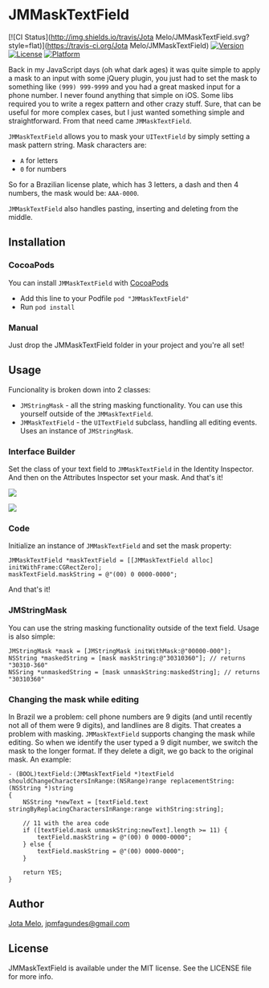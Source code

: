 # JMMaskTextField

[![CI Status](http://img.shields.io/travis/Jota Melo/JMMaskTextField.svg?style=flat)](https://travis-ci.org/Jota Melo/JMMaskTextField)
[![Version](https://img.shields.io/cocoapods/v/JMMaskTextField.svg?style=flat)](http://cocoapods.org/pods/JMMaskTextField)
[![License](https://img.shields.io/cocoapods/l/JMMaskTextField.svg?style=flat)](http://cocoapods.org/pods/JMMaskTextField)
[![Platform](https://img.shields.io/cocoapods/p/JMMaskTextField.svg?style=flat)](http://cocoapods.org/pods/JMMaskTextField)


Back in my JavaScript days (oh what dark ages) it was quite simple to apply a mask to an input with some jQuery plugin, you just had to set the mask to something like ```(999) 999-9999``` and you had a great masked input for a phone number.
I never found anything that simple on iOS. Some libs required you to write a regex pattern and other crazy stuff. Sure, that can be useful for more complex cases, but I just wanted something simple and straightforward. From that need came ```JMMaskTextField```.

```JMMaskTextField``` allows you to mask your ```UITextField``` by simply setting a mask pattern string. Mask characters are:
* `A` for letters
* `0` for numbers

So for a Brazilian license plate, which has 3 letters, a dash and then 4 numbers, the mask would be: ```AAA-0000```.

```JMMaskTextField``` also handles pasting, inserting and deleting from the middle.

## Installation

### CocoaPods

You can install ```JMMaskTextField``` with [CocoaPods](http://cocoapods.org)

* Add this line to your Podfile ```pod "JMMaskTextField"```
* Run ```pod install```

### Manual

Just drop the JMMaskTextField folder in your project and you're all set!

## Usage

Funcionality is broken down into 2 classes:

* ```JMStringMask``` - all the string masking functionality. You can use this yourself outside of the ```JMMaskTextField```.
* ```JMMaskTextField``` - the ```UITextField``` subclass, handling all editing events. Uses an instance of ```JMStringMask```.

### Interface Builder
Set the class of your text field to ```JMMaskTextField``` in the Identity Inspector. And then on the Attributes Inspector set your mask. And that's it!

![](http://i.imgur.com/HPFXSQC.png)

![](http://i.imgur.com/rIWUNC3.png)

### Code
Initialize an instance of ```JMMaskTextField``` and set the mask property:
```objc
JMMaskTextField *maskTextField = [[JMMaskTextField alloc] initWithFrame:CGRectZero];
maskTextField.maskString = @"(00) 0 0000-0000";
```
And that's it!

### JMStringMask
You can use the string masking functionality outside of the text field. Usage is also simple:
```objc
JMStringMask *mask = [JMStringMask initWithMask:@"00000-000"];
NSString *maskedString = [mask maskString:@"30310360"]; // returns "30310-360"
NSSring *unmaskedString = [mask unmaskString:maskedString]; // returns "30310360"
```

### Changing the mask while editing
In Brazil we a problem: cell phone numbers are 9 digits (and until recently not all of them were 9 digits), and landlines are 8 digits. That creates a problem with masking. ```JMMaskTextField``` supports changing the mask while editing. So when we identify the user typed a 9 digit number, we switch the mask to the longer format. If they delete a digit, we go back to the original mask. An example:
```objc
- (BOOL)textField:(JMMaskTextField *)textField shouldChangeCharactersInRange:(NSRange)range replacementString:(NSString *)string
{
    NSString *newText = [textField.text stringByReplacingCharactersInRange:range withString:string];

    // 11 with the area code
    if ([textField.mask unmaskString:newText].length >= 11) {
        textField.maskString = @"(00) 0 0000-0000";
    } else {
        textField.maskString = @"(00) 0000-0000";
    }

    return YES;
}
```

## Author

[Jota Melo](https://twitter.com/Jota), jpmfagundes@gmail.com

## License

JMMaskTextField is available under the MIT license. See the LICENSE file for more info.
